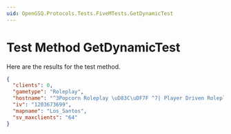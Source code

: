 ```yaml
---
uid: OpenGSQ.Protocols.Tests.FiveMTests.GetDynamicTest
---
```


# Test Method GetDynamicTest

Here are the results for the test method.

```json
{
  "clients": 0,
  "gametype": "Roleplay",
  "hostname": "^3Popcorn Roleplay \uD83C\uDF7F ^7| Player Driven Roleplay! Player-run Economy, Restaurants, Mechanic Shops with custom crafting, 70+ Custom Weapons, Custom Cars, custom businesses, and endless possibilities!",
  "iv": "1203673699",
  "mapname": "Los_Santos",
  "sv_maxclients": "64"
}
```
